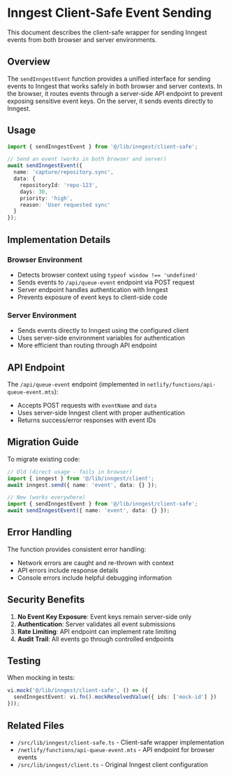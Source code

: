 # Inngest Client-Safe Event Sending

This document describes the client-safe wrapper for sending Inngest events from both browser and server environments.

## Overview

The `sendInngestEvent` function provides a unified interface for sending events to Inngest that works safely in both browser and server contexts. In the browser, it routes events through a server-side API endpoint to prevent exposing sensitive event keys. On the server, it sends events directly to Inngest.

## Usage

```typescript
import { sendInngestEvent } from '@/lib/inngest/client-safe';

// Send an event (works in both browser and server)
await sendInngestEvent({
  name: 'capture/repository.sync',
  data: {
    repositoryId: 'repo-123',
    days: 30,
    priority: 'high',
    reason: 'User requested sync'
  }
});
```

## Implementation Details

### Browser Environment
- Detects browser context using `typeof window !== 'undefined'`
- Sends events to `/api/queue-event` endpoint via POST request
- Server endpoint handles authentication with Inngest
- Prevents exposure of event keys to client-side code

### Server Environment
- Sends events directly to Inngest using the configured client
- Uses server-side environment variables for authentication
- More efficient than routing through API endpoint

## API Endpoint

The `/api/queue-event` endpoint (implemented in `netlify/functions/api-queue-event.mts`):
- Accepts POST requests with `eventName` and `data`
- Uses server-side Inngest client with proper authentication
- Returns success/error responses with event IDs

## Migration Guide

To migrate existing code:

```typescript
// Old (direct usage - fails in browser)
import { inngest } from '@/lib/inngest/client';
await inngest.send({ name: 'event', data: {} });

// New (works everywhere)
import { sendInngestEvent } from '@/lib/inngest/client-safe';
await sendInngestEvent({ name: 'event', data: {} });
```

## Error Handling

The function provides consistent error handling:
- Network errors are caught and re-thrown with context
- API errors include response details
- Console errors include helpful debugging information

## Security Benefits

1. **No Event Key Exposure**: Event keys remain server-side only
2. **Authentication**: Server validates all event submissions
3. **Rate Limiting**: API endpoint can implement rate limiting
4. **Audit Trail**: All events go through controlled endpoints

## Testing

When mocking in tests:

```typescript
vi.mock('@/lib/inngest/client-safe', () => ({
  sendInngestEvent: vi.fn().mockResolvedValue({ ids: ['mock-id'] })
}));
```

## Related Files

- `/src/lib/inngest/client-safe.ts` - Client-safe wrapper implementation
- `/netlify/functions/api-queue-event.mts` - API endpoint for browser events
- `/src/lib/inngest/client.ts` - Original Inngest client configuration